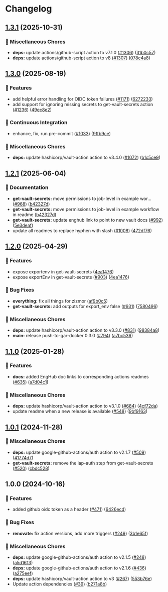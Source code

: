 # Changelog

## [1.3.1](https://github.com/grafana/shared-workflows/compare/get-vault-secrets/v1.3.0...get-vault-secrets/v1.3.1) (2025-10-31)


### 🔧 Miscellaneous Chores

* **deps:** update actions/github-script action to v7.1.0 ([#1306](https://github.com/grafana/shared-workflows/issues/1306)) ([31b0c57](https://github.com/grafana/shared-workflows/commit/31b0c573abbbd9b56060318f7327ae8bb3ec041e))
* **deps:** update actions/github-script action to v8 ([#1307](https://github.com/grafana/shared-workflows/issues/1307)) ([078c4a8](https://github.com/grafana/shared-workflows/commit/078c4a8af09e06d646077550f9e0f68171d5881e))

## [1.3.0](https://github.com/grafana/shared-workflows/compare/get-vault-secrets/v1.2.1...get-vault-secrets/v1.3.0) (2025-08-19)


### 🎉 Features

* add helpful error handling for OIDC token failures ([#1171](https://github.com/grafana/shared-workflows/issues/1171)) ([6272233](https://github.com/grafana/shared-workflows/commit/62722333225a1fae03ae27a63d638f9bc2176edb))
* add support for ignoring missing secrets to get-vault-secrets action ([#1236](https://github.com/grafana/shared-workflows/issues/1236)) ([49ec8e2](https://github.com/grafana/shared-workflows/commit/49ec8e26626286f514faebe62b7eafcbe034fe30))


### 🤖 Continuous Integration

* enhance, fix, run pre-commit ([#1033](https://github.com/grafana/shared-workflows/issues/1033)) ([9ffb9ce](https://github.com/grafana/shared-workflows/commit/9ffb9cec67a7712b4247e4ac37eb69946d802aed))


### 🔧 Miscellaneous Chores

* **deps:** update hashicorp/vault-action action to v3.4.0 ([#1072](https://github.com/grafana/shared-workflows/issues/1072)) ([b1c5ce9](https://github.com/grafana/shared-workflows/commit/b1c5ce97ab9234836b62604ae52a90736f9a2f43))

## [1.2.1](https://github.com/grafana/shared-workflows/compare/get-vault-secrets-v1.2.0...get-vault-secrets/v1.2.1) (2025-06-04)


### 📝 Documentation

* **get-vault-secrets:** move permissions to job-level in example wor… ([#968](https://github.com/grafana/shared-workflows/issues/968)) ([b42327d](https://github.com/grafana/shared-workflows/commit/b42327db568c2c02b18bc53768aeb603de8c4a81))
* **get-vault-secrets:** move permissions to job-level in example workflow in readme ([b42327d](https://github.com/grafana/shared-workflows/commit/b42327db568c2c02b18bc53768aeb603de8c4a81))
* **get-vault-secrets:** update enghub link to point to new vault docs ([#992](https://github.com/grafana/shared-workflows/issues/992)) ([5e3deaf](https://github.com/grafana/shared-workflows/commit/5e3deaf6734ec48f298adadad5fb2d12a2139907))
* update all readmes to replace hyphen with slash ([#1008](https://github.com/grafana/shared-workflows/issues/1008)) ([472df76](https://github.com/grafana/shared-workflows/commit/472df76fb1cbb92a17fb9e055bdf0d1399109ee3))

## [1.2.0](https://github.com/grafana/shared-workflows/compare/get-vault-secrets-v1.1.0...get-vault-secrets-v1.2.0) (2025-04-29)


### 🎉 Features

* expose exportenv in get-vault-secrets ([4ea1476](https://github.com/grafana/shared-workflows/commit/4ea1476b297f17f388a7d9003ae28216c05bdb59))
* expose exportEnv in get-vault-secrets ([#903](https://github.com/grafana/shared-workflows/issues/903)) ([4ea1476](https://github.com/grafana/shared-workflows/commit/4ea1476b297f17f388a7d9003ae28216c05bdb59))


### 🐛 Bug Fixes

* **everything:** fix all things for zizmor ([af9b0c5](https://github.com/grafana/shared-workflows/commit/af9b0c52635d39023136fb9312a354f91d9b2bfd))
* **get-vault-secrets:** add outputs for export_env false ([#931](https://github.com/grafana/shared-workflows/issues/931)) ([7580496](https://github.com/grafana/shared-workflows/commit/75804962c1ba608148988c1e2dc35fbb0ee21746))


### 🔧 Miscellaneous Chores

* **deps:** update hashicorp/vault-action action to v3.3.0 ([#831](https://github.com/grafana/shared-workflows/issues/831)) ([98384a8](https://github.com/grafana/shared-workflows/commit/98384a8bf33e1bea6957186fa78b999da95dd657))
* **main:** release push-to-gar-docker 0.3.0 ([#794](https://github.com/grafana/shared-workflows/issues/794)) ([a7bc536](https://github.com/grafana/shared-workflows/commit/a7bc5367c4a91c389526d58839d8f6224dba4dcc))

## [1.1.0](https://github.com/grafana/shared-workflows/compare/get-vault-secrets-v1.0.1...get-vault-secrets-v1.1.0) (2025-01-28)


### 🎉 Features

* **docs:** added EngHub doc links to corresponding actions readmes ([#635](https://github.com/grafana/shared-workflows/issues/635)) ([a7d04c1](https://github.com/grafana/shared-workflows/commit/a7d04c1e98496dbf07f8e44602933af07ba62f9f))


### 🔧 Miscellaneous Chores

* **deps:** update hashicorp/vault-action action to v3.1.0 ([#684](https://github.com/grafana/shared-workflows/issues/684)) ([4cf72da](https://github.com/grafana/shared-workflows/commit/4cf72da04db103f024b145c360f0743c298740b5))
* update readme when a new release is available ([#548](https://github.com/grafana/shared-workflows/issues/548)) ([9bf9163](https://github.com/grafana/shared-workflows/commit/9bf9163126c44247bcee6b6b9390eb488f9ead53))

## [1.0.1](https://github.com/grafana/shared-workflows/compare/get-vault-secrets-v1.0.0...get-vault-secrets-v1.0.1) (2024-11-28)


### 🔧 Miscellaneous Chores

* **deps:** update google-github-actions/auth action to v2.1.7 ([#509](https://github.com/grafana/shared-workflows/issues/509)) ([41774d7](https://github.com/grafana/shared-workflows/commit/41774d7ebb3ca78e05aa6d2007e5e98c7a2fcf4f))
* **get-vault-secrets:** remove the iap-auth step from get-vault-secrets ([#520](https://github.com/grafana/shared-workflows/issues/520)) ([cbdc528](https://github.com/grafana/shared-workflows/commit/cbdc528c28586253be7c33b531916b2bd7431324))

## 1.0.0 (2024-10-16)


### 🎉 Features

* added github oidc token as a header ([#471](https://github.com/grafana/shared-workflows/issues/471)) ([6426ecd](https://github.com/grafana/shared-workflows/commit/6426ecdc24bc202b5d0ac928f1bbede1ebcc4298))


### 🐛 Bug Fixes

* **renovate:** fix action versions, add more triggers ([#249](https://github.com/grafana/shared-workflows/issues/249)) ([3b1e65f](https://github.com/grafana/shared-workflows/commit/3b1e65f1b3b563a309b4aa5f888d916ad389cec3))


### 🔧 Miscellaneous Chores

* **deps:** update google-github-actions/auth action to v2.1.5 ([#248](https://github.com/grafana/shared-workflows/issues/248)) ([a5d1613](https://github.com/grafana/shared-workflows/commit/a5d1613fba998ba9b99b7267b6f9b915562da962))
* **deps:** update google-github-actions/auth action to v2.1.6 ([#436](https://github.com/grafana/shared-workflows/issues/436)) ([a275eef](https://github.com/grafana/shared-workflows/commit/a275eefa9f63e3bec05bd90ea77cfbbc9879afe8))
* **deps:** update hashicorp/vault-action action to v3 ([#267](https://github.com/grafana/shared-workflows/issues/267)) ([553b76e](https://github.com/grafana/shared-workflows/commit/553b76e74be26afbed46de7df5393459deccacad))
* Update action dependencies ([#39](https://github.com/grafana/shared-workflows/issues/39)) ([b271a8b](https://github.com/grafana/shared-workflows/commit/b271a8b01e61d00dc987dbb77744bd9e01fe862d))
